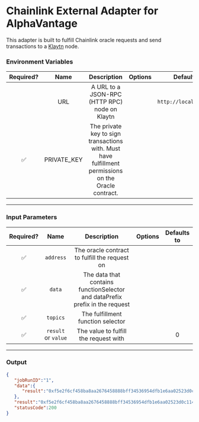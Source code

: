 # Chainlink External Adapter for AlphaVantage

This adapter is built to fulfill Chainlink oracle requests and send transactions to a [Klaytn](https://github.com/klaytn/klaytn) node.

### Environment Variables

| Required? |  Name   |                                      Description                                      | Options | Defaults to |
| :-------: | :-----: | :-----------------------------------------------------------------------------------: | :-----: | :---------: |
|         | URL          | A URL to a JSON-RPC (HTTP RPC) node on Klaytn                                         |         | `http://localhost:8551`            |
|    ✅     | PRIVATE_KEY  | The private key to sign transactions with. Must have fulfillment permissions on the Oracle contract.  |         |             |

---

### Input Parameters
| Required? |            Name            |               Description                |                                                                          Options                                                                           | Defaults to |
| :-------: | :------------------------: | :--------------------------------------: | :--------------------------------------------------------------------------------------------------------------------------------------------------------: | :---------: |
|    ✅     | `address`  |   The oracle contract to fulfill the request on    |  |             |
|    ✅     | `data` | The data that contains functionSelector and dataPrefix prefix in the request                   |  |             |
|    ✅     | `topics` | The fulfillment function selector          |  |             |
|    ✅     | `result` or `value` | The value to fulfill the request with     |  |      0      |

---

### Output

```json
{
   "jobRunID":"1",
   "data":{
      "result":"0xf5e2f6cf458ba8aa2676458888bff34536954dfb1e6aa02523d0c1143112761c"
   },
   "result":"0xf5e2f6cf458ba8aa2676458888bff34536954dfb1e6aa02523d0c1143112761c",
   "statusCode":200
}
```

